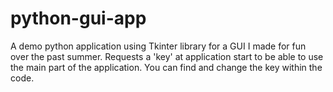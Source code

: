 # python-gui-app
A demo python application using Tkinter library for a GUI I made for fun over the past summer.
Requests a 'key' at application start to be able to use the main part of the application. You can find and change the 
key within the code. 
